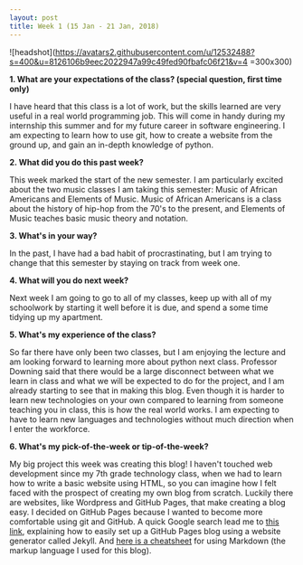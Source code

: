 ```yaml
---
layout: post
title: Week 1 (15 Jan - 21 Jan, 2018)
---
```

![headshot](https://avatars2.githubusercontent.com/u/12532488?s=400&u=8126106b9eec2022947a99c49fed90fbafc06f21&v=4 =300x300)

**1. What are your expectations of the class? (special question, first time only)**

I have heard that this class is a lot of work, but the skills learned are very useful in a real world programming job. This will come in handy during my internship this summer and for my future career in software engineering. I am expecting to learn how to use git, how to create a website from the ground up, and gain an in-depth knowledge of python.


**2. What did you do this past week?**

This week marked the start of the new semester. I am particularly excited about the two music classes I am taking this semester: Music of African Americans and Elements of Music. Music of African Americans is a class about the history of hip-hop from the 70's to the present, and Elements of Music teaches basic music theory and notation.


**3. What's in your way?**

In the past, I have had a bad habit of procrastinating, but I am trying to change that this semester by staying on track from week one.


**4. What will you do next week?**

Next week I am going to go to all of my classes, keep up with all of my schoolwork by starting it well before it is due, and spend a some time tidying up my apartment.


**5. What's my experience of the class?**

So far there have only been two classes, but I am enjoying the lecture and am looking forward to learning more about python next class. Professor Downing said that there would be a large disconnect between what we learn in class and what we will be expected to do for the project, and I am already starting to see that in making this blog. Even though it is harder to learn new technologies on your own compared to learning from someone teaching you in class, this is how the real world works. I am expecting to have to learn new languages and technologies without much direction when I enter the workforce.


**6. What's my pick-of-the-week or tip-of-the-week?**

My big project this week was creating this blog!
I haven't touched web development since my 7th grade technology class, when we had to learn how to write a basic website using HTML, so you can imagine how I felt faced with the prospect of creating my own blog from scratch. Luckily there are websites, like Wordpress and GitHub Pages, that make creating a blog easy. I decided on GitHub Pages because I wanted to become more comfortable using git and GitHub. A quick Google search lead me to [this link](https://www.smashingmagazine.com/2014/08/build-blog-jekyll-github-pages/), explaining how to easily set up a GitHub Pages blog using a website generator called Jekyll. And [here is a cheatsheet](https://github.com/adam-p/markdown-here/wiki/Markdown-Cheatsheet) for using Markdown (the markup language I used for this blog).
